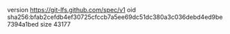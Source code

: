 version https://git-lfs.github.com/spec/v1
oid sha256:bfab2cefdb4ef30725cfccb7a5ee69dc51dc380a3c036debd4ed9be7394a1bed
size 43177
